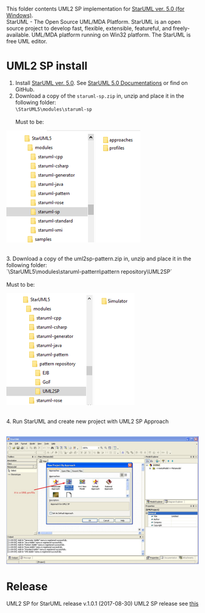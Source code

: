 This folder contents UML2 SP implementation for [StarUML ver. 5.0 (for Windows)](http://staruml.sourceforge.net/v1/about.php).<br> 
StarUML - The Open Source UML/MDA Platform. StarUML is an open source project to develop fast, flexible, extensible, featureful, and freely-available. UML/MDA platform running on Win32 platform. The StarUML is free UML editor.

# UML2 SP install

1. Install [StarUML ver. 5.0](https://sourceforge.net/projects/staruml/files/staruml/5.0/). See [StarUML 5.0 Documentations](http://staruml.sourceforge.net/v1/documentations.php) or find on GitHub.<br>
2. Download a copy of the `staruml-sp.zip` in, unzip and place it in the following folder:<br/>
`\StarUML5\modules\staruml-sp`<br><br/>
Must to be: <br/>
<p><img src="star-uml-folder.png" alt="" /></p>
<br>
3. Download a copy of the uml2sp-pattern.zip in, unzip and place it in the following folder:<br>
`\StarUML5\modules\staruml-pattern\pattern repository\UML2SP`<br><br>
Must to be:<br>
<p><img src="star-uml-pattern-folder.png" alt="" /></p>
<br>
4. Run StarUML and create new project with UML2 SP Approach <br><br>
<p><img src="pic1.jpg" alt="" /></p>

# Release
UML2 SP for StarUML release v.1.0.1 (2017-08-30)
UML2 SP release see [this](release.md) 

